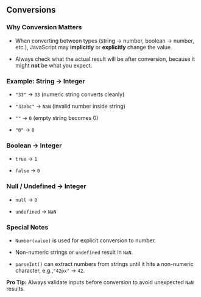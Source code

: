 ## Conversions 

### Why Conversion Matters

- When converting between types (string → number, boolean → number, etc.), JavaScript may **implicitly** or **explicitly** change the value.

- Always check what the actual result will be after conversion, because it might **not** be what you expect.

### Example: String → Integer

- `"33"` → `33` (numeric string converts cleanly)

- `"33abc"` → `NaN` (invalid number inside string)

- `""` → `0` (empty string becomes 0)

- `"0"` → `0`

### Boolean → Integer

- `true` → `1`

- `false` → `0`

### Null / Undefined → Integer

- `null` → `0`

- `undefined` → `NaN`

### Special Notes

- `Number(value)` is used for explicit conversion to number.

- Non-numeric strings or `undefined` result in `NaN`.

- `parseInt()` can extract numbers from strings until it hits a non-numeric character, e.g.,`"42px"` → `42`.

**Pro Tip:** Always validate inputs before conversion to avoid unexpected `NaN` results.